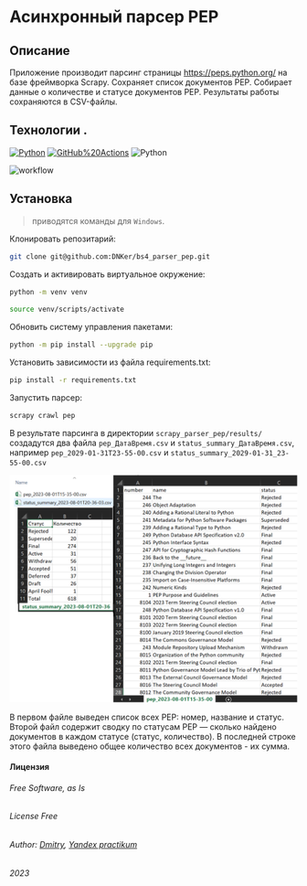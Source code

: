 # Асинхронный парсер PEP
## Описание
Приложение производит парсинг страницы https://peps.python.org/ на базе фреймворка Scrapy. Сохраняет список документов PEP.
Собирает данные о количестве и статусе документов PEP. Результаты работы сохраняются в CSV-файлы.
## Технологии .
[![Python](https://img.shields.io/badge/-Python-464646?style=plastic&logo=Python&logoColor=56C0C0&color=008080)](https://www.python.org/) [![GitHub%20Actions](https://img.shields.io/badge/-GitHub%20Actions-464646?style=plastic&logo=GitHub%20actions&logoColor=56C0C0&color=008080)](https://github.com/features/actions)
![Python](https://img.shields.io/badge/python-scrapy-blue)

![workflow](https://github.com/DNKer/scrapy_parser_pep/actions/workflows/scrapy_parser_pep_workflow.yml/badge.svg?branch=master&event=push)

## Установка

> приводятся команды для `Windows`.

Клонировать репозитарий:

```bash
git clone git@github.com:DNKer/bs4_parser_pep.git
```

Cоздать и активировать виртуальное окружение:

```bash
python -m venv venv
```

```bash
source venv/scripts/activate
```

Обновить систему управления пакетами:

```bash
python -m pip install --upgrade pip
```

Установить зависимости из файла requirements.txt:

```bash
pip install -r requirements.txt
```

Запустить парсер:

```bash
scrapy crawl pep
```

В результате парсинга в директории ```scrapy_parser_pep/results/``` создадутся два файла ```pep_ДатаВремя.csv``` и ```status_summary_ДатаВремя.csv```, например ```pep_2029-01-31T23-55-00.csv``` и ```status_summary_2029-01-31_23-55-00.csv```

<img src="tests\img\IMG_001.png" alt="drawing" width="800"/>

В первом файле выведен список всех PEP: номер, название и статус.
Второй файл содержит сводку по статусам PEP — сколько найдено документов в каждом статусе (статус, количество). В последней строке этого файла выведено общее количество всех документов - их сумма.

#### Лицензия
###### Free Software, as Is 
###### _License Free_
###### Author: [Dmitry](https://github.com/DNKer), [Yandex practikum](https://practicum.yandex.ru)
###### 2023
